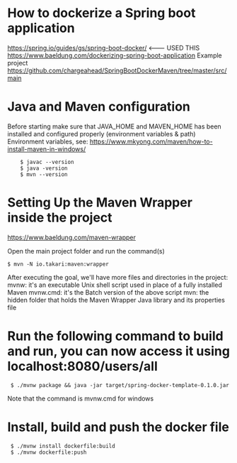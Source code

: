 # How to dockerize a Spring boot application

https://spring.io/guides/gs/spring-boot-docker/ <--- USED THIS
https://www.baeldung.com/dockerizing-spring-boot-application
Example project
https://github.com/chargeahead/SpringBootDockerMaven/tree/master/src/main

# Java and Maven configuration 

Before starting make sure that JAVA_HOME and MAVEN_HOME has been installed
and configured properly (environment variables & path)
Environment variables, see: https://www.mkyong.com/maven/how-to-install-maven-in-windows/

        $ javac --version
        $ java -version
        $ mvn --version
        
# Setting Up the Maven Wrapper inside the project 
https://www.baeldung.com/maven-wrapper

Open the main project folder and run the command(s)

    $ mvn -N io.takari:maven:wrapper

After executing the goal, we'll have more files and directories in the project:
mvnw: it's an executable Unix shell script used in place of a fully installed Maven
mvnw.cmd: it's the Batch version of the above script
mvn: the hidden folder that holds the Maven Wrapper Java library and its properties file

# Run the following command to build and run, you can now access it using localhost:8080/users/all

     $ ./mvnw package && java -jar target/spring-docker-template-0.1.0.jar

Note that the command is mvnw.cmd for windows

# Install, build and push the docker file
     $ ./mvnw install dockerfile:build
     $ ./mvnw dockerfile:push